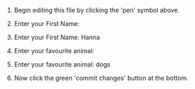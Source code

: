 1. Begin editing this file by clicking the 'pen' symbol above.

2. Enter your First Name:
2. Enter your First Name: Hanna 

3. Enter your favourite animal:
3. Enter your favourite animal: dogs

4. Now click the green 'commit changes' button at the bottom.

